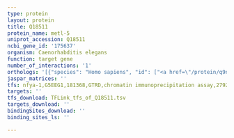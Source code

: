 ```yaml
---
type: protein
layout: protein
title: Q18511
protein_name: metl-5
uniprot_accession: Q18511
ncbi_gene_id: '175637'
organism: Caenorhabditis elegans
function: target gene
number_of_interactions: '1'
orthologs: '[{"species": "Homo sapiens", "id": ["<a href=\"/protein/q9nrn9\">Q9NRN9</a>"]}, {"species": "Mus musculus", "id": ["<a href=\"/protein/q8k1a0\">Q8K1A0</a>"]}, {"species": "Rattus norvegicus", "id": ["<a href=\"/protein/b0bnb3\">B0BNB3</a>"]}, {"species": "Drosophila melanogaster", "id": ["<a href=\"/protein/q8msw4\">Q8MSW4</a>"]}, {"species": "Danio rerio", "id": ["<a href=\"/protein/f1qvr8\">F1QVR8</a>"]}]'
jaspar_matrices: ''
tfs: nfya-1,G5EEG1,181368,GTRD,chromatin immunoprecipitation assay,27924024%5Buid%5D,No
targets: ''
tfs_download: TFLink_tfs_of_Q18511.tsv
targets_download: ''
bindingSites_download: ''
binding_sites_ls: ''

---
```

